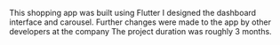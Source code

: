 This shopping app was built using Flutter
I designed the dashboard interface and carousel.
Further changes were made to the app by other developers at the company
The project duration was roughly 3 months.
